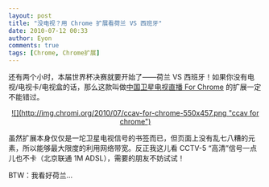 ```yaml
---
layout: post
title: "没电视？用 Chrome 扩展看荷兰 VS 西班牙"
date: 2010-07-12 00:33
author: Eyon
comments: true
tags: [Chrome, Chrome扩展]
---
```

还有两个小时，本届世界杯决赛就要开始了——荷兰 VS 西班牙！如果你没有电视/电视卡/电视盒的话，那么这款叫做[中国卫星电视直播 For Chrome](https://chrome.google.com/extensions/detail/jhhplpilckccfkjccnjofdcmphokdjnp?hl=zh-cn) 的扩展一定不能错过。
<p style="text-align: center;"><a href="http://img.chromi.org/2010/07/ccav-for-chrome.png">![](http://img.chromi.org/2010/07/ccav-for-chrome-550x457.png "ccav for chrome")</a>

虽然扩展本身仅仅是一坨卫星电视信号的书签而已，但页面上没有乱七八糟的元素，所以能够最大限度的利用网络带宽。反正我这儿看 CCTV-5 “高清”信号一点儿也不卡（北京联通 1M ADSL），需要的朋友不妨试试！

BTW：我看好荷兰...
